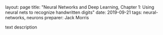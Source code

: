 layout: page
title: "Neural Networks and Deep Learning, Chapter 1: Using neural nets to recognize handwritten digits"
date: 2019-09-21
tags: neural-networks, neurons
preparer: Jack Morris

text description
